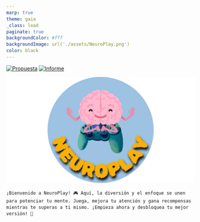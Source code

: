 ```yaml
---
marp: true
theme: gaia
_class: lead
paginate: true
backgroundColor: #fff
backgroundImage: url('./assets/NeuroPlay.png')
color: black 
---
```

[![Propuesta](./assets/BotónPrpuesta.png)](/Documento%20de%20propuesta.md.html) [![Informe](./assets/BotónInforme.png)](/Informe.md)

![bg left:40% 80%](./assets/NeuroPlay/NeuroPlay-Photoroom.png)

`
¡Bienvenido a NeuroPlay! 🎮 Aquí, la diversión y el enfoque se unen para potenciar tu mente. Juega, mejora tu atención y gana recompensas mientras te superas a ti mismo. ¡Empieza ahora y desbloquea tu mejor versión! 🌟
`
